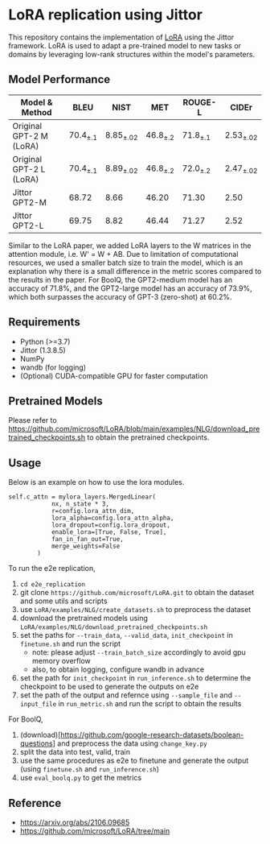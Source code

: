 # LoRA replication using Jittor
This repository contains the implementation of [LoRA](https://arxiv.org/abs/2106.09685) using the Jittor framework. LoRA is used to adapt a pre-trained model to new tasks or domains by leveraging low-rank structures within the model's parameters.

## Model Performance
| Model & Method                 | BLEU            | NIST           | MET            | ROUGE-L         | CIDEr |
|-------------------------|-----------------|----------------|----------------|-----------------|-------|
| Original GPT-2 M (LoRA) | $70.4_{\pm.1}$ | $8.85_{\pm.02}$ | $46.8_{\pm.2}$ | $71.8_{\pm.1}$ | $2.53_{\pm.02}$ |
| Original GPT-2 L (LoRA) | $70.4_{\pm.1}$ | $8.89_{\pm.02}$ | $46.8_{\pm.2}$ | $72.0_{\pm.2}$ | $2.47_{\pm.02}$ |
| Jittor GPT2-M  | 68.72 | 8.66   | 46.20 | 71.30 | 2.50   |
| Jittor GPT2-L  | 69.75 | 8.82   | 46.44 | 71.27 | 2.52   |

Similar to the LoRA paper, we added LoRA layers to the W matrices in the attention module, i.e. W' = W + AB. Due to limitation of computational resources, we used a smaller batch size to train the model, which is an explanation why there is a small difference in the metric scores compared to the results in the paper.
For BoolQ, the GPT2-medium model has an accuracy of 71.8%, and the GPT2-large model has an accuracy of 73.9%, which both surpasses the accuracy of GPT-3 (zero-shot) at 60.2%.

## Requirements
- Python (>=3.7)
- Jittor (1.3.8.5)
- NumPy
- wandb (for logging)
- (Optional) CUDA-compatible GPU for faster computation


## Pretrained Models
Please refer to https://github.com/microsoft/LoRA/blob/main/examples/NLG/download_pretrained_checkpoints.sh to obtain the pretrained checkpoints.

## Usage
Below is an example on how to use the lora modules.
```
self.c_attn = mylora_layers.MergedLinear(
            nx, n_state * 3, 
            r=config.lora_attn_dim, 
            lora_alpha=config.lora_attn_alpha, 
            lora_dropout=config.lora_dropout, 
            enable_lora=[True, False, True], 
            fan_in_fan_out=True,
            merge_weights=False
        )
```
To run the e2e replication, 
1. `cd e2e_replication`
1. git clone `https://github.com/microsoft/LoRA.git` to obtain the dataset and some utils and scripts
2. use `LoRA/examples/NLG/create_datasets.sh` to preprocess the dataset
3. download the pretrained models using `LoRA/examples/NLG/download_pretrained_checkpoints.sh`
4. set the paths for `--train_data`, `--valid_data`, `init_checkpoint` in `finetune.sh` and run the script
    - note: please adjust `--train_batch_size` accordingly to avoid gpu memory overflow
    - also, to obtain logging, configure wandb in advance
5. set the path for `init_checkpoint` in `run_inference.sh` to determine the checkpoint to be used to generate the outputs on e2e
6. set the path of the output and refernce using `--sample_file` and `--input_file` in `run_metric.sh` and run the script to obtain the results

For BoolQ,
1. (download)[https://github.com/google-research-datasets/boolean-questions] and preprocess the data using `change_key.py`
2. split the data into test, valid, train
3. use the same procedures as e2e to finetune and generate the output (using `finetune.sh` and `run_inference.sh`)
4. use `eval_boolq.py` to get the metrics

## Reference
- https://arxiv.org/abs/2106.09685
- https://github.com/microsoft/LoRA/tree/main